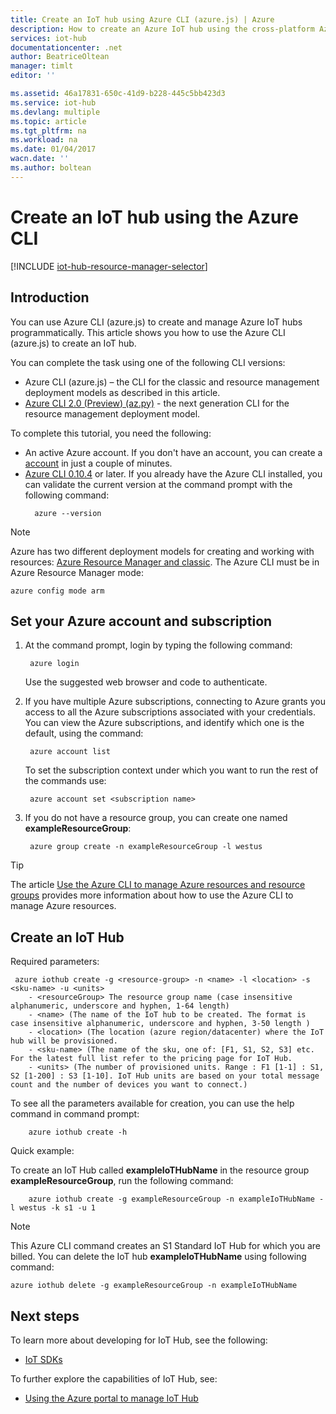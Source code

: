 ```yaml
---
title: Create an IoT hub using Azure CLI (azure.js) | Azure
description: How to create an Azure IoT hub using the cross-platform Azure CLI (azure.js).
services: iot-hub
documentationcenter: .net
author: BeatriceOltean
manager: timlt
editor: ''

ms.assetid: 46a17831-650c-41d9-b228-445c5bb423d3
ms.service: iot-hub
ms.devlang: multiple
ms.topic: article
ms.tgt_pltfrm: na
ms.workload: na
ms.date: 01/04/2017
wacn.date: ''
ms.author: boltean
---
```


# Create an IoT hub using the Azure CLI
[!INCLUDE [iot-hub-resource-manager-selector](../../includes/iot-hub-resource-manager-selector.md)]

## Introduction
You can use Azure CLI (azure.js) to create and manage Azure IoT hubs programmatically. This article shows you how to use the Azure CLI (azure.js) to create an IoT hub.

You can complete the task using one of the following CLI versions:

* Azure CLI (azure.js) – the CLI for the classic and resource management deployment models as described in this article.
* [Azure CLI 2.0 (Preview) (az.py)](iot-hub-create-using-cli.md) - the next generation CLI for the resource management deployment model.

To complete this tutorial, you need the following:

* An active Azure account. If you don't have an account, you can create a [account][lnk-free-trial] in just a couple of minutes.
* [Azure CLI 0.10.4][lnk-CLI-install] or later. If you already have the Azure CLI installed, you can validate the current version at the command prompt with the following command:
  ```
    azure --version
  ```

> [!NOTE]
> Azure has two different deployment models for creating and working with resources:  [Azure Resource Manager and classic](../azure-resource-manager/resource-manager-deployment-model.md). The Azure CLI must be in Azure Resource Manager mode:
> 
> ```
> azure config mode arm
> ```
> 
> 

## Set your Azure account and subscription
1. At the command prompt, login by typing the following command:

   ```
    azure login
   ```
   Use the suggested web browser and code to authenticate.
2. If you have multiple Azure subscriptions, connecting to Azure grants you access to all the Azure subscriptions associated with your credentials. You can view the Azure subscriptions, and identify which one is the default, using the command:

   ```
    azure account list 
   ```

   To set the subscription context under which you want to run the rest of the commands use:

   ```
    azure account set <subscription name>
   ```

3. If you do not have a resource group, you can create one named **exampleResourceGroup**:
   ```
    azure group create -n exampleResourceGroup -l westus
   ```

> [!TIP]
> The article [Use the Azure CLI to manage Azure resources and resource groups][lnk-CLI-arm] provides more information about how to use the Azure CLI to manage Azure resources. 
> 
> 

## Create an IoT Hub
Required parameters:

```
 azure iothub create -g <resource-group> -n <name> -l <location> -s <sku-name> -u <units>  
    - <resourceGroup> The resource group name (case insensitive alphanumeric, underscore and hyphen, 1-64 length)
    - <name> (The name of the IoT hub to be created. The format is case insensitive alphanumeric, underscore and hyphen, 3-50 length )
    - <location> (The location (azure region/datacenter) where the IoT hub will be provisioned.
    - <sku-name> (The name of the sku, one of: [F1, S1, S2, S3] etc. For the latest full list refer to the pricing page for IoT Hub.
    - <units> (The number of provisioned units. Range : F1 [1-1] : S1, S2 [1-200] : S3 [1-10]. IoT Hub units are based on your total message count and the number of devices you want to connect.)
```
To see all the parameters available for creation, you can use the help command in command prompt:

```
    azure iothub create -h 
```
Quick example:

 To create an IoT Hub called **exampleIoTHubName** in the resource group **exampleResourceGroup**, run the following command:

```
    azure iothub create -g exampleResourceGroup -n exampleIoTHubName -l westus -k s1 -u 1
```

> [!NOTE]
> This Azure CLI command creates an S1 Standard IoT Hub for which you are billed. You can delete the IoT hub **exampleIoTHubName** using following command:
> 
> ```
> azure iothub delete -g exampleResourceGroup -n exampleIoTHubName
> ```
> 
> 
> 

## Next steps
To learn more about developing for IoT Hub, see the following:

* [IoT SDKs][lnk-sdks]

To further explore the capabilities of IoT Hub, see:

* [Using the Azure portal to manage IoT Hub][lnk-portal]

<!-- Links -->
[lnk-free-trial]: https://www.azure.cn/pricing/1rmb-trial/
[lnk-azure-portal]: https://portal.azure.cn/
[lnk-status]: https://azure.microsoft.com/status/
[lnk-CLI-install]: /documentation/articles/xplat-cli-install/
[lnk-rest-api]: https://msdn.microsoft.com/zh-cn/library/mt589014.aspx
[lnk-CLI-arm]: ../azure-resource-manager/xplat-cli-azure-resource-manager.md

[lnk-sdks]: ./iot-hub-devguide-sdks.md
[lnk-portal]: ./iot-hub-create-through-portal.md